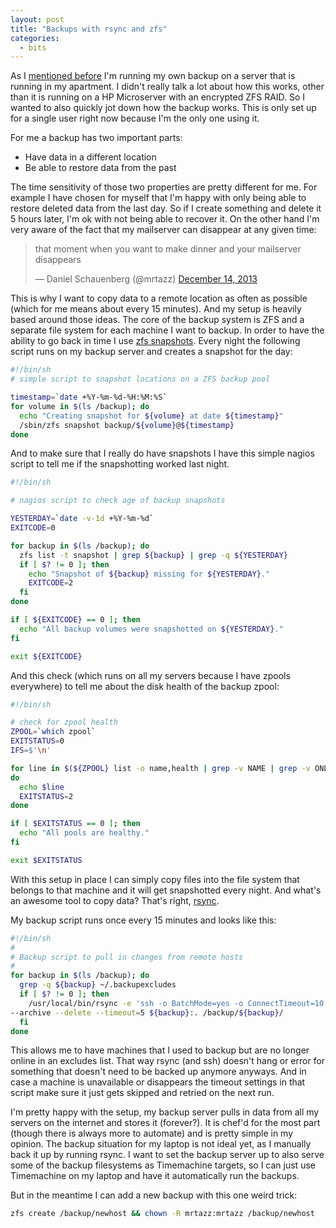 ```yaml
---
layout: post
title: "Backups with rsync and zfs"
categories:
  - bits
---
```


As I [mentioned before][uncloud] I'm running my own backup on a server that is
running in my apartment. I didn't really talk a lot about how this works,
other than it is running on a HP Microserver with an encrypted ZFS RAID. So I
wanted to also quickly jot down how the backup works. This is only set up for
a single user right now because I'm the only one using it.

For me a backup has two important parts:

- Have data in a different location
- Be able to restore data from the past

The time sensitivity of those two properties are pretty different for me. For
example I have chosen for myself that I'm happy with only being able to
restore deleted data from the last day. So if I create something and delete it
5 hours later, I'm ok with not being able to recover it. On the other hand I'm
very aware of the fact that my mailserver can disappear at any given time:

<blockquote class="twitter-tweet" lang="en"><p>that moment when you want to make dinner and your mailserver disappears</p>&mdash; Daniel Schauenberg (@mrtazz) <a href="https://twitter.com/mrtazz/statuses/411689583370592256">December 14, 2013</a></blockquote>
<script async src="//platform.twitter.com/widgets.js" charset="utf-8"></script>

This is why I want to copy data to a remote location as often as possible
(which for me means about every 15 minutes). And my setup is heavily based
around those ideas. The core of the backup system is ZFS and a separate file
system for each machine I want to backup. In order to have the ability to go
back in time I use [zfs snapshots][snapshots]. Every night the following
script runs on my backup server and creates a snapshot for the day:

```bash
#!/bin/sh
# simple script to snapshot locations on a ZFS backup pool

timestamp=`date +%Y-%m-%d-%H:%M:%S`
for volume in $(ls /backup); do
  echo "Creating snapshot for ${volume} at date ${timestamp}"
  /sbin/zfs snapshot backup/${volume}@${timestamp}
done
```

And to make sure that I really do have snapshots I have this simple nagios
script to tell me if the snapshotting worked last night.

```bash
#!/bin/sh

# nagios script to check age of backup snapshots

YESTERDAY=`date -v-1d +%Y-%m-%d`
EXITCODE=0

for backup in $(ls /backup); do
  zfs list -t snapshot | grep ${backup} | grep -q ${YESTERDAY}
  if [ $? != 0 ]; then
    echo "Snapshot of ${backup} missing for ${YESTERDAY}."
    EXITCODE=2
  fi
done

if [ ${EXITCODE} == 0 ]; then
  echo "All backup volumes were snapshotted on ${YESTERDAY}."
fi

exit ${EXITCODE}

```

And this check (which runs on all my servers because I have zpools everywhere)
to tell me about the disk health of the backup zpool:

```bash
#!/bin/sh

# check for zpool health
ZPOOL=`which zpool`
EXITSTATUS=0
IFS=$'\n'

for line in $(${ZPOOL} list -o name,health | grep -v NAME | grep -v ONLINE)
do
  echo $line
  EXITSTATUS=2
done

if [ $EXITSTATUS == 0 ]; then
  echo "All pools are healthy."
fi

exit $EXITSTATUS
```

With this setup in place I can simply copy files into the file system that
belongs to that machine and it will get snapshotted every night. And what's an
awesome tool to copy data? That's right, [rsync][rsync].

My backup script runs once every 15 minutes and looks like this:

```bash
#!/bin/sh
#
# Backup script to pull in changes from remote hosts
#
for backup in $(ls /backup); do
  grep -q ${backup} ~/.backupexcludes
  if [ $? != 0 ]; then
    /usr/local/bin/rsync -e 'ssh -o BatchMode=yes -o ConnectTimeout=10' \
--archive --delete --timeout=5 ${backup}:. /backup/${backup}/
  fi
done
```

This allows me to have machines that I used to backup but are no longer online
in an excludes list. That way rsync (and ssh) doesn't hang or error for
something that doesn't need to be backed up anymore anyways. And in case a
machine is unavailable or disappears the timeout settings in that script make
sure it just gets skipped and retried on the next run.

I'm pretty happy with the setup, my backup server pulls in data from all my
servers on the internet and stores it (forever?). It is chef'd for the most
part (though there is always more to automate) and is pretty simple in my
opinion. The backup situation for my laptop is not ideal yet, as I manually
back it up by running rsync. I want to set the backup server up to also serve
some of the backup filesystems as Timemachine targets, so I can just use
Timemachine on my laptop and have it automatically run the backups.


But in the meantime I can add a new backup with this one weird trick:

```bash
zfs create /backup/newhost && chown -R mrtazz:mrtazz /backup/newhost
```

[uncloud]: http://www.unwiredcouch.com/2013/10/30/uncloud-your-life.html
[snapshots]: http://docs.oracle.com/cd/E19253-01/819-5461/gbcya/index.html
[rsync]: http://rsync.samba.org

